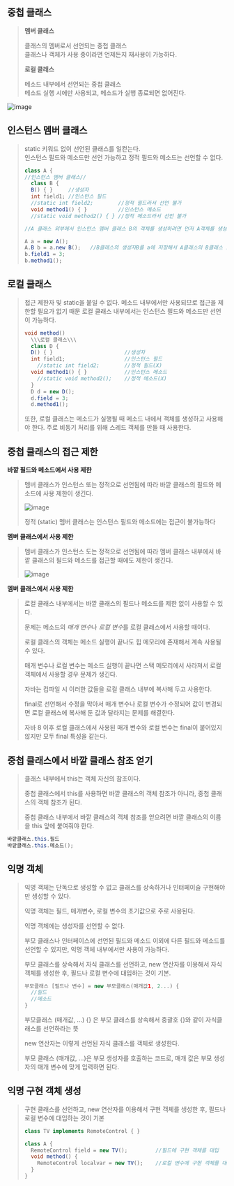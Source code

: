 ## 중첩 클래스
>**멤버 클래스** 
>  
>클래스의 멤버로서 선언되는 중첩 클래스   
>클래스나 객체가 사용 중이라면 언제든지 재사용이 가능하다. 
> 
>**로컬 클래스**  
>  
>메소드 내부에서 선언되는 중첩 클래스   
>메소드 실행 시에만 사용되고, 메소드가 실행 종료되면 없어진다.

![image](https://user-images.githubusercontent.com/88884623/140924776-846b318e-c6c2-41e0-b8bc-7b989089fafc.png)   


## 인스턴스 멤버 클래스
> static 키워드 없이 선언된 클래스를 일컫는다.   
> 인스턴스 필드와 메소드만 선언 가능하고 정적 필드와 메소드는 선언할 수 없다.
> ```java
> class A {
> //인스턴스 멤버 클래스//
>   class B {
>   B() { }     //생성자
>   int field1; //인스턴스 필드
>   //static int field2;        //정적 필드라서 선언 불가
>   void method1() { }          //인스턴스 메소드
>   //static void method2() { } //정적 메소드라서 선언 불가
> ```
> ```java
> //A 클래스 외부에서 인스턴스 멤버 클래스 B의 객체를 생성하려면 먼저 A객체를 생성하고 B객체를 생성해야 한다.
>
>A a = new A();
>A.B b = a.new B();   //B클래스의 생성자B를 a에 저장해서 A클래스의 B클래스 호출해서 b선언과 동시에 저장
>b.field1 = 3;
>b.method1();
> ```

## 로컬 클래스
>접근 제한자 및 static을 붙일 수 없다.
>메소드 내부에서만 사용되므로 접근을 제한할 필요가 없기 때문
>로컬 클래스 내부에서는 인스턴스 필드와 메소드만 선언이 가능하다.
>
>``` java
>void method()
>   \\\로컬 클래스\\\  
>   class D {           
>   D() { }                       //생성자
>   int field1;                   //인스턴스 필드
>     //static int field2;        //정적 필드(X)
>   void method1() { }            //인스턴스 메소드
>     //static void method2();    //정적 메소드(X)
>   }
>   D d = new D();
>   d.field = 3;
>   d.method1();    
>```
>
>또한, 로컬 클래스는 메소드가 실행될 때 메소드 내에서 객체를 생성하고 사용해야 한다.
>주로 비동기 처리를 위해 스레드 객체를 만들 때 사용한다.

## 중첩 클래스의 접근 제한
**바깥 필드와 메소드에서 사용 제한**   
>멤버 클래스가 인스턴스 또는 정적으로 선언됨에 따라 바깥 클래스의 필드와 메소드에 사용 제한이 생긴다.
>     
>![image](https://user-images.githubusercontent.com/88884623/140928875-f6fe733e-57f4-4710-9fde-08b289aecd02.png)    
>  
>정적 (static) 멤버 클래스는 인스턴스 필드와 메소드에는 접근이 불가능하다   

**멤버 클래스에서 사용 제한**   
>멤버 클래스가 인스턴스 도는 정적으로 선언됨에 따라 멤버 클래스 내부에서 바깥 클래스의 필드와 메소드를 접근할 때에도 제한이 생긴다.  
>   
>![image](https://user-images.githubusercontent.com/88884623/140929299-1f32dd5b-b75b-4ce2-b805-2346513a6af0.png)   
  
   
**멤버 클래스에서 사용 제한** 
  
>로컬 클래스 내부에서는 바깥 클래스의 필드나 메소드를 제한 없이 사용할 수 있다.   
>  
>문제는 메소드의 *매개 변수*나 *로컬 변수*를 로컬 클래스에서 사용할 때이다.
>
>로컬 클래스의 객체는 메소드 실행이 끝나도 힙 메모리에 존재해서 계속 사용될 수 있다.
>
>매개 변수나 로컬 변수는 메소드 실행이 끝나면 스택 메모리에서 사라져서 로컬 객체에서 사용할 경우 문제가 생긴다.
>
>자바는 컴파일 시 이러한 값들을 로컬 클래스 내부에 복사해 두고 사용한다.
>
>final로 선언해서 수정을 막아서 매개 변수나 로컬 변수가 수정되어 값이 변경되면 로컬 클래스에 복사해 둔 값과 달라지는 문제를 해결한다. 
>
>자바 8 이후 로컬 클래스에서 사용된 매개 변수와 로컬 변수는 final이 붙어있지 않지만 모두 final 특성을 같는다.

## 중첩 클래스에서 바깥 클래스 참조 얻기
>클래스 내부에서 this는 객체 자신의 참조이다.
>
>중첩 클래스에서 this를 사용하면 바깥 클래스의 객체 참조가 아니라, 중첩 클래스의 객체 참조가 된다.
> 
>중첩 클래스 내부에서 바깥 클래스의 객체 참조를 얻으려면 바깥 클래스의 이름을 this 앞에 붙여줘야 한다.
```java
바깥클래스.this.필드
바깥클래스.this.메소드();
```
>

## 익명 객체
>익명 객체는 단독으로 생성할 수 없고 클래스를 상속하거나 인터페이슬 구현해야만 생성할 수 있다.
>
>익명 객체는 필드, 매개변수, 로컬 변수의 초기값으로 주로 사용된다.
>
>익명 객체에는 생성자를 선언할 수 없다.
>
>부모 클래스나 인터페이스에 선언된 필드와 메소드 이외에 다른 필드와 메소드를 선언할 수 있지만, 익명 객체 내부에서만 사용이 가능하다.
>
>부모 클래스를 상속해서 자식 클래스를 선언하고, new 연산자를 이용해서 자식 객체를 생성한 후, 필드나 로컬 변수에 대입하는 것이 기본.
>
>``` java
>부모클래스 [필드나 변수] = new 부모클래스(매개값1, 2...) {
>   //필드
>   //메소드
>}
>```
>
>부모클래스 (매개값, ...) {} 은 부모 클래스를 상속해서 중괄호 {}와 같이 자식클래스를 선언하라는 뜻
>
>new 연산자는 이렇게 선언된 자식 클래스를 객체로 생성한다.
>
>부모 클래스 (매개값, ...)은 부모 생성자를 호출하는 코드로, 매개 값은 부모 생성자의 매개 변수에 맞게 입력하면 된다.

## 익명 구현 객체 생성
> 구현 클래스를 선언하고, new 연산자를 이용해서 구현 객체를 생성한 후, 필드나 로컬 변수에 대입하는 것이 기본
> ``` java
> class TV implements RemoteControl { }
>
> class A {
>   RemoteControl field = new TV();         //필드에 구현 객체를 대입
>   void method() {
>     RemoteControl localvar = new TV();    //로컬 변수에 구현 객체를 대입
>   }
> }     
> ```
